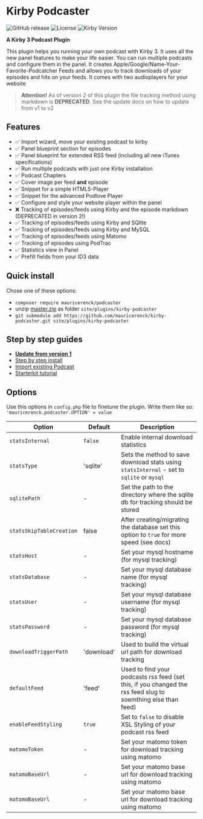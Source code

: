 # Kirby Podcaster

![GitHub release](https://img.shields.io/github/release/mauricerenck/kirby-podcaster.svg?maxAge=1800) ![License](https://img.shields.io/github/license/mashape/apistatus.svg) ![Kirby Version](https://img.shields.io/badge/Kirby-3%2B-black.svg)

**A Kirby 3 Podcast Plugin**

This plugin helps you running your own podcast with Kirby 3. It uses all the new panel features to make your life easier. You can run multiple podcasts and configure them in the panel. It creates Apple/Google/Name-Your-Favorite-Podcatcher Feeds and allows you to track downloads of your episodes and hits on your feeds. It comes with two audioplayers for your website

> **Attention!** As of version 2 of this plugin the file tracking method using markdown is **DEPRECATED**. See the update docs on how to update from v1 to v2

## Features

- ✅ Import wizard, move your existing podcast to kirby
- ✅ Panel blueprint section for episodes
- ✅ Panel blueprint for extended RSS feed (including all new iTunes specifications)
- ✅ Run multiple podcasts with just one Kirby installation
- ✅ Podcast Chapters
- ✅ Cover image per feed **and** episode
- ✅ Snippet for a simple HTML5-Player
- ✅ Snippet for the advanced Podlove Player
- ✅ Configure and style your website player within the panel
- ❌ Tracking of episodes/feeds using Kirby and the episode markdown (DEPRECATED in version 2!)
- ✅ Tracking of episodes/feeds using Kirby and SQlite
- ✅ Tracking of episodes/feeds using Kirby and MySQL
- ✅ Tracking of episodes/feeds using Matomo
- ✅ Tracking of episodes using PodTrac
- ✅ Statistics view in Panel
- ✅ Prefill fields from your ID3 data

## Quick install

Chose one of these options:

- `composer require mauricerenck/podcaster`
- unzip [master.zip](https://github.com/mauricerenck/kirby-podcaster/releases/latest) as folder `site/plugins/kirby-podcaster`
- `git submodule add https://github.com/mauricerenck/kirby-podcaster.git site/plugins/kirby-podcaster`

## Step by step guides

- **[Update from version 1](docs/update-v1-v2.md)**
- [Step by step install](docs/setup-clean.md)
- [Import existing Podcast](docs/setup-existing-podcast.md)
- [Starterkit tutorial](docs/kirby-podcaster-starterkit.md)

## Options

Use this options in `config.php` file to finetune the plugin. Write them like so: `'mauricerenck.podcaster.OPTION' = value`

| Option                   | Default    | Description                                                                                                  |
| ------------------------ | ---------- | ------------------------------------------------------------------------------------------------------------ |
| `statsInternal`          | `false`    | Enable internal download statistics                                                                          |
| `statsType`              | 'sqlite'   | Sets the method to save download stats using `statsInternal` - set to `sqlite` or `mysql`                    |
| `sqlitePath`             | -          | Set the path to the directory where the sqlite db for tracking should be stored                              |
| `statsSkipTableCreation` | false      | After creating/migrating the database set this option to `true` for more speed (see docs)                    |
| `statsHost`              | -          | Set your mysql hostname (for mysql tracking)                                                                 |
| `statsDatabase`          | -          | Set your mysql database name (for mysql tracking)                                                            |
| `statsUser`              | -          | Set your mysql database username (for mysql tracking)                                                        |
| `statsPassword`          | -          | Set your mysql database password (for mysql tracking)                                                        |
| `downloadTriggerPath`    | 'download' | Used to build the virtual url path for download tracking                                                     |
| `defaultFeed`            | 'feed'     | Used to find your podcasts rss feed (set this, if you changed the rss feed slug to soemthing else than feed) |
| `enableFeedStyling`      | `true`     | Set to `false` to disable XSL Styling of your podcast rss feed                                               |
| `matomoToken`            | -          | Set your matomo token for download tracking using matomo                                                     |
| `matomoBaseUrl`          | -          | Set your matomo base url for download tracking using matomo                                                  |
| `matomoBaseUrl`          | -          | Set your matomo base url for download tracking using matomo                                                  |
